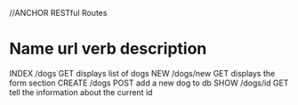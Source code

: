 //ANCHOR RESTful Routes

Name        url         verb        description
============================================================
INDEX       /dogs       GET        displays list of dogs
NEW         /dogs/new   GET        displays the form section
CREATE      /dogs       POST       add a new dog to db
SHOW        /dogs/id    GET        tell the information about the current id

